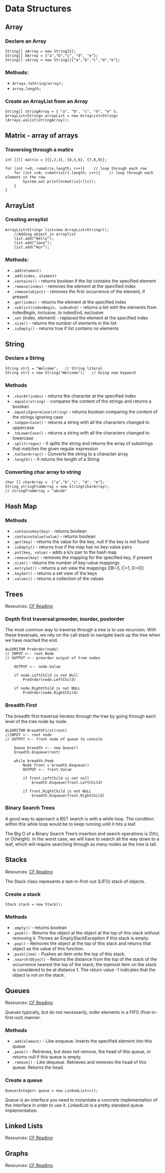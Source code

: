 # Data Structures

## Array

### Declare an Array
```
String[] aArray = new String[5];
String[] bArray = {"a","b","c", "d", "e"};
String[] cArray = new String[]{"a","b","c","d","e"};
```

### Methods: 

- ```Arrays.toString(array);``` 
- ```array.length;```

### Create an ArrayList from an Array
```
String[] stringArray = { "a", "b", "c", "d", "e" };
ArrayList<String> arrayList = new ArrayList<String>(Arrays.asList(stringArray));
```

## Matrix - array of arrays
### Traversing through a matirx
```
int [][] matrix = {{1,2,3}, {4,5,6}, {7,8,9}};

for (int r=0; r<matrix.length; r++){    // loop through each row
	for (int c=0; c<matrix[r].length; c++){    // loop through each element in the row
		System.out.println(matrix[r][c]);
	}
} 
```

## ArrayList
### Creating arraylist 
``` 
ArrayList<String> list=new ArrayList<String>();   
    //Adding object in arraylist   
    list.add(“Hello”);      
    list.add(“Jane”);  
    list.add(“Hur”);  
```
### Methods: 
- ```.add(element)```
- ```.add(index, element)```
- ```.contains()``` - returns boolean if the list contains the specified element
- ```.remove(index)``` - removes the element at the specified index
- ```.remove(object)``` - removes the first occurrence of the element, if present
- ```.get(index)``` - returns the element at the specified index
- ```.sublist(indexBegin, indexEnd)``` - returns a list with the elements from indexBegin, inclusive, to indexEnd, exclusive
- ```.set``` (index, element) - replaced the element at the specified index
- ```.size()``` - returns the number of elements in the list
- ```.isEmpty()``` - returns true if list contains no elements


## String

### Declare a String
 ```
 String str1 = "Welcome";   // String literal
 String str1 = new String("Welcome");   // Using new keyword
 ```

 ### Methods

- ```.charAt(index)``` - returns the character at the specified index
- ```.equals(string)``` - compares the content of the strings and returns a boolean
- ```.equalsIgnoreCase(string)``` - returns boolean comparing the content of the strings ignoring case
- ```.toUpperCase()``` - returns a string with all the characters changed to uppercase
- ```.toLowerCase()``` - returns a string with all the characters changed to lowercase
- ```.split(regex)``` - It splits the string and returns the array of substrings that matches the given regular expression
- ```.toCharArray()``` - Converts the string to a character array
- ```.length()``` - It returns the length of a String

### Converting char array to string

```
char [] charArray =  {"a","b","c", "d", "e"};
String stringFromArray = new String(charArray);
// stringFromArray = "abcde"
```
## Hash Map

### Methods
- ```.containsKey(key)``` - returns boolean
- ```.containsValue(value)``` - returns boolean
- ```.get(key)``` - returns the value for the key, null if the key is not found
- ```.isEmpty()``` - returns true if the map has no key-value pairs
- ```.put(key, value)``` - adds a k/v pair to the hash map
- ```.remove(key)``` - removes the mapping for the specified key, if present
- ```.size()``` - returns the number of key-value mappings
- ```.entrySet()``` - returns a set view the mappings ([B=3, C=1, D=0])
- ```.keySet()``` - returns a set view of the keys
- ```.values()``` - returns a collection of the values

## Trees

Resources: [CF Reading](https://codefellows.github.io/common_curriculum/data_structures_and_algorithms/Code_401/class-15/resources/Trees.html)

### Depth first traversal:preorder, inorder, postorder

The most common way to traverse through a tree is to use recursion. With these traversals, we rely on the call stack to navigate back up the tree when we have reached the end.

``` 
ALGORITHM PreOrder(node)
// INPUT <-- root Node
// OUTPUT <-- preorder output of tree nodes

    OUTPUT <-- node.Value

    if node.LeftChild is not Null
        PreOrder(node.LeftChild)

    if node.RightChild is not NULL
        PreOrder(node.RightChild)
```

### Breadth First
The breadth first traversal iterates through the tree by going through each level of the tree node by node.
```
ALGORITHM BreadthFirst(root)
//INPUT <-- root node
// OUTPUT <-- front node of queue to console

    Queue breadth <-- new Queue()
	breadth.Enqueue(root)
		
	while breadth.Peek
	    Node front = breadth.Dequeue()
		OUTPUT <-- front.Value

		if front.LeftChild is not null
			breadth.Enqueue(front.LeftChild)

		if front.RightChild is not NULL
			breadth.Enqueue(front.RightChild)
```

### Binary Search Trees

A good way to approach a BST search is with a while loop. The condition within this while loop would be to keep running until it hits a leaf.

The Big O of a Binary Search Tree’s insertion and search operations is O(h), or O(height). In the worst case, we will have to search all the way down to a leaf, which will require searching through as many nodes as the tree is tall.

## Stacks
Resources: [CF Reading](https://codefellows.github.io/common_curriculum/data_structures_and_algorithms/Code_401/class-10/resources/stacks_and_queues.html)

The Stack class represents a last-in-first-out (LIFO) stack of objects.

### Create a stack

```Stack stack = new Stack();```

### Methods
- ```.empty()``` - returns boolean
- ```.peek()``` - Returns the object at the object at the top of this stack without removing it. Throws an EmptyStackException if this stack is empty.
- ```.pop()``` - Removes the object at the top of this stack and returns that object as the value of this function.
- ```.push(item)``` - Pushes an item onto the top of this stack.
- ```.search(Object)``` - Returns the distance from the top of the stack of the occurrence nearest the top of the stack; the topmost item on the stack is considered to be at distance 1. The return value -1 indicates that the object is not on the stack.

## Queues
Resources: [CF Reading](https://codefellows.github.io/common_curriculum/data_structures_and_algorithms/Code_401/class-10/resources/stacks_and_queues.html)

Queues typically, but do not necessarily, order elements in a FIFO (first-in-first-out) manner.

### Methods
- ```.add(element)``` - Like enqueue. Inserts the specified element into this queue
- ```.peek()``` - Retrieves, but does not remove, the head of this queue, or returns null if this queue is empty.
- ```.remove()``` - Like dequeue. Retrieves and removes the head of this queue. Returns the head.

### Create a queue

```Queue<Integer> queue = new LinkedList<>();```


Queue is an interface you need to instantiate a concrete implementation of the interface in order to use it. LinkedList is a pretty standard queue implementation.

## Linked Lists
Resources: [CF Reading](https://codefellows.github.io/common_curriculum/data_structures_and_algorithms/Code_401/class-05/resources/singly_linked_list.html)

## Graphs

Resources: [CF Reading](https://codefellows.github.io/common_curriculum/data_structures_and_algorithms/Code_401/class-35/resources/graphs.html)
